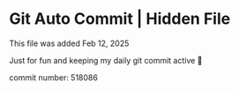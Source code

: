 # Git Auto Commit | Hidden File

This file was added Feb 12, 2025

Just for fun and keeping my daily git commit active 🤪

commit number: 518086
